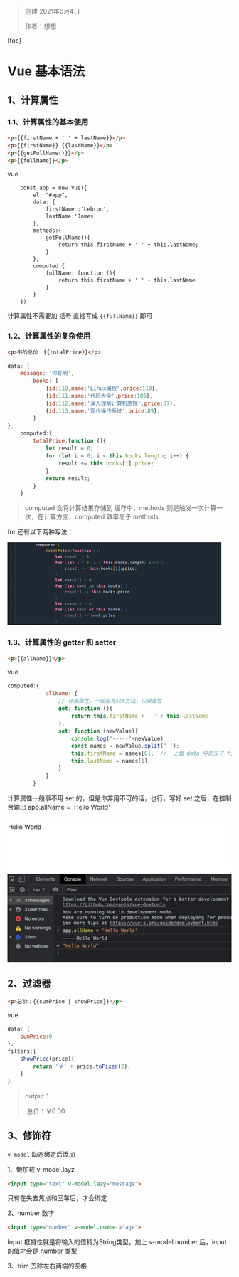 > 创建 2021年6月4日
>
> 作者：想想

[toc]



# Vue 基本语法

## 1、计算属性

### 1.1、计算属性的基本使用

```html
<p>{{firstName + ' ' + lastName}}</p>
<p>{{firstName}} {{lastName}}</p>
<p>{{getFullName()}}</p>
<p>{{fullName}}</p>
```

vue

```vue
	const app = new Vue({
        el: "#app",
        data: {
            firstName :'Lebron',
            lastName:'James'
        },
        methods:{
            getFullName(){
                return this.firstName + ' ' + this.lastName;
            }
        },
        computed:{
            fullName: function (){
                return this.firstName + ' ' + this.lastName
            }
        }
    })
```

计算属性不需要加 括号 直接写成 `{{fullName}}` 即可



### 1.2、计算属性的复杂使用

```html
<p>书的总价：{{totalPrice}}</p>
```

```js
data: {
    message: '你好啊',
        books: [
            {id:110,name:'Linux编程',price:119},
            {id:111,name:'代码大全',price:106},
            {id:112,name:'深入理解计算机原理',price:87},
            {id:113,name:'现代操作系统',price:89},
        ]
},
    computed:{
        totalPrice:function (){
            let result = 0;
            for (let i = 0; i < this.books.length; i++) {
                result += this.books[i].price;
            }
            return result;
        }
    }
```

> computed 会将计算结果存储到 缓存中，methods 则是触发一次计算一次，在计算方面，computed 效率高于 methods

for 还有以下两种写法：

<img src="images/image-20210604003217209.png" alt="image-20210604003217209" style="zoom:60%;" />

### 1.3、计算属性的 getter 和 setter

```html
<p>{{allName}}</p>
```

vue

```js
computed:{
            allName: {
                // 计算属性，一般没有set方法，只读属性
                get: function (){
                    return this.firstName + ' ' + this.lastName
                },
                set: function (newValue){
                    console.log("-----"+newValue)
                    const names = newValue.split(' ');
                    this.firstName = names[0]; 	//	上面 data 中定义了 firstName 和 lastName
                    this.lastName = names[1];
                }
            }
        }
```

计算属性一般事不用 set 的，但是你非用不可的话，也行，写好 set 之后，在控制台输出 app.allName = 'Hello World'

<img src="images/image-20210605162040188.png" alt="image-20210605162040188" style="zoom:50%;" />



## 2、过滤器

```html
<p>总价：{{sumPrice | showPrice}}</p>
```

vue

```js
data: {
    sumPrice:0
},
filters:{
    showPrice(price){
        return '￥' + price.toFixed(2);
    }
}
```

> output：
>
> ​			总价：￥0.00

## 3、修饰符

`v-model` 动态绑定后添加

1、懒加载 v-model.layz 

```html
<input type="text" v-model.lazy="message">
```

只有在失去焦点和回车后，才会绑定

2、number 数字

```html
<input type="number" v-model.number="age">
```

Input 框特性就是将输入的值转为String类型，加上 v-model.number 后，input 的值才会是 number 类型

3、trim 去除左右两端的空格